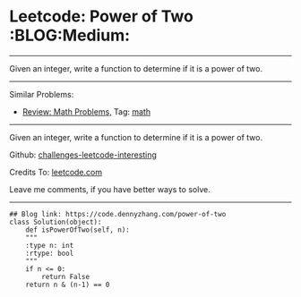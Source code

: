 
# Leetcode: Power of Two     :BLOG:Medium:

---

Given an integer, write a function to determine if it is a power of two.  

---

Similar Problems:  

-   [Review: Math Problems,](https://code.dennyzhang.com/review-math) Tag: [math](https://code.dennyzhang.com/tag/math)

---

Given an integer, write a function to determine if it is a power of two.  

Github: [challenges-leetcode-interesting](https://github.com/DennyZhang/challenges-leetcode-interesting/tree/master/power-of-two)  

Credits To: [leetcode.com](https://leetcode.com/problems/power-of-two/description/)  

Leave me comments, if you have better ways to solve.  

---

    ## Blog link: https://code.dennyzhang.com/power-of-two
    class Solution(object):
        def isPowerOfTwo(self, n):
    	"""
    	:type n: int
    	:rtype: bool
    	"""
    	if n <= 0:
    	    return False
    	return n & (n-1) == 0

